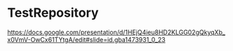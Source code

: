 # TestRepository
https://docs.google.com/presentation/d/1HEjQ4ieu8HD2KLGG02gQkyqXb_x0VmV-OwCx61TYtgA/edit#slide=id.gba1473931_0_23

